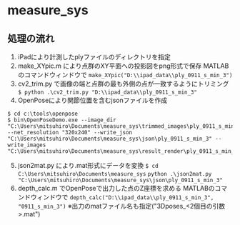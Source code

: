 # measure_sys

## 処理の流れ
1. iPadにより計測したplyファイルのディレクトリを指定
2. make_XYpic.m により点群のXY平面への投影図をpng形式で保存
MATLABのコマンドウィンドウで
`make_XYpic("D:\\ipad_data\\ply_0911_s_min_3")`
3. cv2_trim.py で画像の端と点群の最も外側の点が一致するようにトリミング
`$ python .\cv2_trim.py "D:\\ipad_data\\ply_0911_s_min_3"`
4. OpenPoseにより関節位置を含むjsonファイルを作成
```
$ cd c:\tools\openpose
$ bin\OpenPoseDemo.exe --image_dir "C:\Users\mitsuhiro\Documents\measure_sys\trimmed_images\ply_0911_s_min_3" --net_resolution "320x240" --write_json "C:\Users\mitsuhiro\Documents\measure_sys\json\ply_0911_s_min_3" --write_images "C:\Users\mitsuhiro\Documents\measure_sys\result_render\ply_0911_s_min_3"
```
5. json2mat.py により.mat形式にデータを変換
`$ cd C:\Users\mitsuhiro\Documents\measure_sys` 
`python .\json2mat.py "C:\Users\mitsuhiro\Documents\measure_sys\json\ply_0911_s_min_3"`
6. depth_calc.m でOpenPoseで出力した点のZ座標を求める
MATLABのコマンドウィンドウで
`depth_calc("D:\\ipad_data\\ply_0911_s_min_3", "0911_s_min_3")`
※出力のmatファイル名も指定("3Dposes_<2個目の引数>.mat")